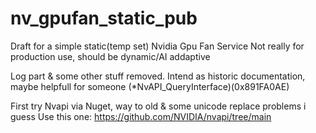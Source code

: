 # nv_gpufan_static_pub

Draft for a simple static(temp set) Nvidia Gpu Fan Service
Not really for production use, should be dynamic/AI addaptive

Log part & some other stuff removed.
Intend as historic documentation, maybe helpfull for someone
(*NvAPI_QueryInterface)(0x891FA0AE)

First try Nvapi via Nuget, way to old & some unicode replace problems i guess
Use this one: https://github.com/NVIDIA/nvapi/tree/main

